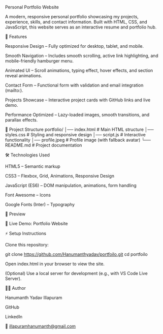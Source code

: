Personal Portfolio Website

A modern, responsive personal portfolio showcasing my projects, experience, skills, and contact information. Built with HTML, CSS, and JavaScript, this website serves as an interactive resume and portfolio hub.

🚀 Features

Responsive Design – Fully optimized for desktop, tablet, and mobile.

Smooth Navigation – Includes smooth scrolling, active link highlighting, and mobile-friendly hamburger menu.

Animated UI – Scroll animations, typing effect, hover effects, and section reveal animations.

Contact Form – Functional form with validation and email integration (mailto:).

Projects Showcase – Interactive project cards with GitHub links and live demo.

Performance Optimized – Lazy-loaded images, smooth transitions, and parallax effects.

📂 Project Structure
portfolio/
│── index.html       # Main HTML structure
│── styles.css       # Styling and responsive design
│── script.js        # Interactive functionality
│── profile.jpeg     # Profile image (with fallback avatar)
└── README.md        # Project documentation

🛠️ Technologies Used

HTML5 – Semantic markup

CSS3 – Flexbox, Grid, Animations, Responsive Design

JavaScript (ES6) – DOM manipulation, animations, form handling

Font Awesome – Icons

Google Fonts (Inter) – Typography

📸 Preview

🔗 Live Demo: Portfolio Website

⚡ Setup Instructions

Clone this repository:

git clone https://github.com/Hanumanthyadav/portfoilo.git
cd portfoilo


Open index.html in your browser to view the site.

(Optional) Use a local server for development (e.g., with VS Code Live Server).

👨‍💻 Author

Hanumanth Yadav Illapuram

GitHub

LinkedIn

📧 illapuramhanumanth@gmail.com
